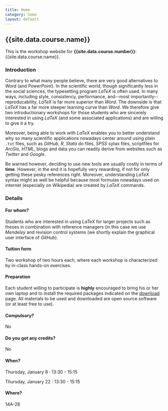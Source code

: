 ```yaml
---
title: Home
category: home
layout: default
---
```


## {{site.data.course.name}}

This is the workshop website for **{{site.data.course.number}}**:
{{site.data.course.name}}.

### Introduction

Contrary to what many people believe, there are very good alternatives to *Word* (and *PowerPoint*). In the scientific world, though significantly less in the social sciences, the typesetting program *LaTeX* is often used. In many ways, including style, consistency, performance, and--most importantly--reproducability, *LaTeX* is far more superior than *Word*. The downside is that *LaTeX* has a far more steeper learning curve than *Word*. We therefore give two introductionary workshops for those students who are sincerely interested in using *LaTeX* (and some associated applications) and are willing to give it a try. 

Moreover, being able to work with *LaTeX* enables you to better understand why so many scientific applications nowadays center around using plain `.txt` files, such as *GitHub*, *R*, *Stata* do files, *SPSS* sytax files, scriptfiles for *ArcGis*, *HTML*, blogs and data you can readily derive from websites such as *Twitter* and *Google*. 

Be warned however, deciding to use new tools are usually costly in terms of **time**. However, in the end it is hopefully very rewarding, if not for only getting these pesky references right. Moreover, understanding *LaTeX* syntax might as well be helpful because most formulas nowadays used on internet (especially on Wikipedia) are created by *LaTeX* commands.

### Details

#### For whom?

Students who are interested in using *LaTeX* for larger projects such as theses in combination with reference managers (in this case we use *Mendeley* and revision control systems (we shortly explain the graphical user interface of *GitHub*).

#### Tuition form

Two workshop of two hours each, where each workshop is characterized by in-class hands-on exercises.

#### Preparation

Each student willing to participate is **highly** encouraged to bring his or her own laptop and to install the required packages indicated on the [download](./download) page. All materials to be used and downloaded are open source software (or at least free to use).

#### Compulsory?

No

#### Do you get any credits?

No

#### When?

Thursday, January 8 :  13:30 - 15:15

Thursday, January 22 : 13:30 - 15:15

#### Where?

14A-28
